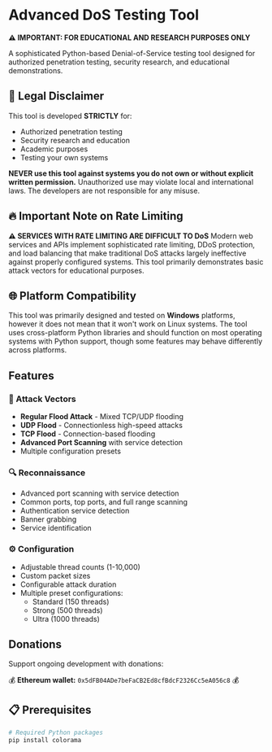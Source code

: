 # Advanced DoS Testing Tool

**⚠️ IMPORTANT: FOR EDUCATIONAL AND RESEARCH PURPOSES ONLY**

A sophisticated Python-based Denial-of-Service testing tool designed for authorized penetration testing, security research, and educational demonstrations.

## 🚨 Legal Disclaimer

This tool is developed **STRICTLY** for:
- Authorized penetration testing
- Security research and education
- Academic purposes
- Testing your own systems

**NEVER use this tool against systems you do not own or without explicit written permission.** Unauthorized use may violate local and international laws. The developers are not responsible for any misuse.

## 🔥 Important Note on Rate Limiting

**⚠️ SERVICES WITH RATE LIMITING ARE DIFFICULT TO DoS**
Modern web services and APIs implement sophisticated rate limiting, DDoS protection, and load balancing that make traditional DoS attacks largely ineffective against properly configured systems. This tool primarily demonstrates basic attack vectors for educational purposes.

## 🌐 Platform Compatibility

This tool was primarily designed and tested on **Windows** platforms, however it does not mean that it won't work on Linux systems. The tool uses cross-platform Python libraries and should function on most operating systems with Python support, though some features may behave differently across platforms.

## Features

### 🎯 Attack Vectors
- **Regular Flood Attack** - Mixed TCP/UDP flooding
- **UDP Flood** - Connectionless high-speed attacks
- **TCP Flood** - Connection-based flooding
- **Advanced Port Scanning** with service detection
- Multiple configuration presets

### 🔍 Reconnaissance
- Advanced port scanning with service detection
- Common ports, top ports, and full range scanning
- Authentication service detection
- Banner grabbing
- Service identification

### ⚙️ Configuration
- Adjustable thread counts (1-10,000)
- Custom packet sizes
- Configurable attack duration
- Multiple preset configurations:
  - Standard (150 threads)
  - Strong (500 threads) 
  - Ultra (1000 threads)

## Donations
Support ongoing development with donations:  

💰 **Ethereum wallet:** `0x5dFB04ADe7beFaCB2Ed8cfBdcF2326Cc5eA056c8` 💰


## 📋 Prerequisites

```bash
# Required Python packages
pip install colorama
